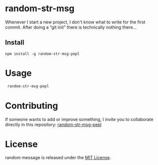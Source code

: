 # random-str-msg

Whenever I start a new project, I don't know what to write for the first commit. After doing a “git init” there is technically nothing there...

## Install

```npm
npm install -g random-str-msg-pepl
```

# Usage

```bash
 random-str-msg-pepl
```

# Contributing

If someone wants to add or improve something, I invite you to collaborate directly in this repository: [random-str-msg-pepl](https://github.com/LuisRoft/random-str-msg-pepL)

# License

random message is released under the [MIT License](https://opensource.org/licenses/MIT).
